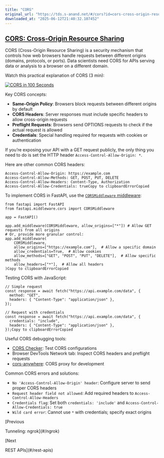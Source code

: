 ```yaml
---
title: "CORS"
original_url: "https://tds.s-anand.net/#/cors?id=cors-cross-origin-resource-sharing"
downloaded_at: "2025-06-12T21:40:32.107452"
---
```


[CORS: Cross-Origin Resource Sharing](#/cors?id=cors-cross-origin-resource-sharing)
-----------------------------------------------------------------------------------

CORS (Cross-Origin Resource Sharing) is a security mechanism that controls how web browsers handle requests between different origins (domains, protocols, or ports). Data scientists need CORS for APIs serving data or analysis to a browser on a different domain.

Watch this practical explanation of CORS (3 min):

[![CORS in 100 Seconds](https://i.ytimg.com/vi_webp/4KHiSt0oLJ0/sddefault.webp)](https://youtu.be/4KHiSt0oLJ0)

Key CORS concepts:

* **Same-Origin Policy**: Browsers block requests between different origins by default
* **CORS Headers**: Server responses must include specific headers to allow cross-origin requests
* **Preflight Requests**: Browsers send OPTIONS requests to check if the actual request is allowed
* **Credentials**: Special handling required for requests with cookies or authentication

If you’re exposing your API with a GET request publicly, the only thing you need to do is set the HTTP header `Access-Control-Allow-Origin: *`.

Here are other common CORS headers:

```
Access-Control-Allow-Origin: https://example.com
Access-Control-Allow-Methods: GET, POST, PUT, DELETE
Access-Control-Allow-Headers: Content-Type, Authorization
Access-Control-Allow-Credentials: trueCopy to clipboardErrorCopied
```

To implement CORS in FastAPI, use the [`CORSMiddleware` middleware](https://fastapi.tiangolo.com/tutorial/cors/):

```
from fastapi import FastAPI
from fastapi.middleware.cors import CORSMiddleware

app = FastAPI()

app.add_middleware(CORSMiddleware, allow_origins=["*"]) # Allow GET requests from all origins
# Or, provide more granular control:
app.add_middleware(
    CORSMiddleware,
    allow_origins=["https://example.com"],  # Allow a specific domain
    allow_credentials=True,  # Allow cookies
    allow_methods=["GET", "POST", "PUT", "DELETE"],  # Allow specific methods
    allow_headers=["*"],  # Allow all headers
)Copy to clipboardErrorCopied
```

Testing CORS with JavaScript:

```
// Simple request
const response = await fetch("https://api.example.com/data", {
  method: "GET",
  headers: { "Content-Type": "application/json" },
});

// Request with credentials
const response = await fetch("https://api.example.com/data", {
  credentials: "include",
  headers: { "Content-Type": "application/json" },
});Copy to clipboardErrorCopied
```

Useful CORS debugging tools:

* [CORS Checker](https://cors-test.codehappy.dev/): Test CORS configurations
* Browser DevTools Network tab: Inspect CORS headers and preflight requests
* [cors-anywhere](https://github.com/Rob--W/cors-anywhere): CORS proxy for development

Common CORS errors and solutions:

* `No 'Access-Control-Allow-Origin' header`: Configure server to send proper CORS headers
* `Request header field not allowed`: Add required headers to `Access-Control-Allow-Headers`
* `Credentials flag`: Set both `credentials: 'include'` and `Access-Control-Allow-Credentials: true`
* `Wild card error`: Cannot use `*` with credentials; specify exact origins

[Previous

Tunneling: ngrok](#/ngrok)

[Next

REST APIs](#/rest-apis)